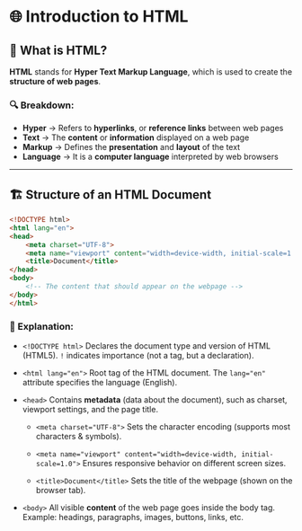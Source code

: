 # 🌐 Introduction to HTML

## 📌 What is HTML?

**HTML** stands for **Hyper Text Markup Language**, which is used to create the **structure of web pages**.

### 🔍 Breakdown:

* **Hyper** → Refers to **hyperlinks**, or **reference links** between web pages
* **Text** → The **content** or **information** displayed on a web page
* **Markup** → Defines the **presentation** and **layout** of the text
* **Language** → It is a **computer language** interpreted by web browsers

---

## 🏗️ Structure of an HTML Document

```html
<!DOCTYPE html>
<html lang="en">
<head>
    <meta charset="UTF-8">
    <meta name="viewport" content="width=device-width, initial-scale=1.0">
    <title>Document</title>
</head>
<body>
    <!-- The content that should appear on the webpage -->
</body>
</html>
```

### 📘 Explanation:

* `<!DOCTYPE html>`
  Declares the document type and version of HTML (HTML5).
  `!` indicates importance (not a tag, but a declaration).

* `<html lang="en">`
  Root tag of the HTML document.
  The `lang="en"` attribute specifies the language (English).

* `<head>`
  Contains **metadata** (data about the document), such as charset, viewport settings, and the page title.

  * `<meta charset="UTF-8">`
    Sets the character encoding (supports most characters & symbols).

  * `<meta name="viewport" content="width=device-width, initial-scale=1.0">`
    Ensures responsive behavior on different screen sizes.

  * `<title>Document</title>`
    Sets the title of the webpage (shown on the browser tab).

* `<body>`
  All visible **content** of the web page goes inside the body tag.
  Example: headings, paragraphs, images, buttons, links, etc.




